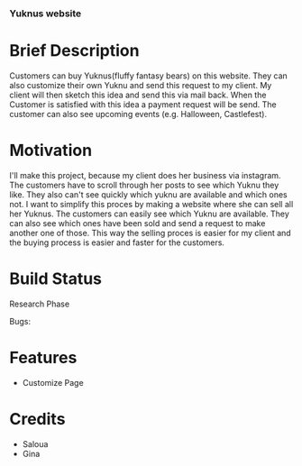 ### Yuknus website ###

# Brief Description #
Customers can buy Yuknus(fluffy fantasy bears) on this website.
They can also customize their own Yuknu and send this request to my client.
My client will then sketch this idea and send this via mail back.
When the Customer is satisfied with this idea a payment request will be send.
The customer can also see upcoming events (e.g. Halloween, Castlefest).

# Motivation #
I'll make this project, because my client does her business via instagram.
The customers have to scroll through her posts to see which Yuknu they like.
They also can't see quickly which yuknu are available and which ones not.
I want to simplify this proces by making a website where she can sell all her Yuknus.
The customers can easily see which Yuknu are available.
They can also see which ones have been sold and send a request to make another one of those.
This way the selling proces is easier for my client and the buying process is easier and faster for the customers.

# Build Status #
Research Phase

Bugs:

# Features #
- Customize Page

# Credits #
- Saloua
- Gina

